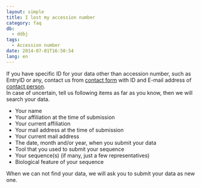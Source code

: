 ```yaml
---
layout: simple
title: I lost my accession number
category: faq
db:
  - ddbj
tags: 
  - Accession number
date: 2014-07-01T16:50:54
lang: en
---
```


If you have specific ID for your data other than accession number, such as EntryID or any, contact us from [contact form](https://forms.gle/ZXteuEPM4SSm5HUt8) with ID and E-mail address of [contact person](/ddbj/submission-e.html#contact).    
In case of uncertain, tell us following items as far as you know, then we will search your data. 
- Your name
- Your affiliation at the time of submission
- Your current affiliation
- Your mail address at the time of submission
- Your current mail address
- The date, month and/or year, when you submit your data
- Tool that you used to submit your sequence
- Your sequence(s) (if many, just a few representatives)
- Biological feature of your sequence

When we can not find your data, we will ask you to submit your data as new one. 
